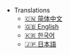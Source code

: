 * Translations
  - [:cn: 简体中文](/)
  - [:uk: English](/en-us/)
  - [:kr: 한국어](/ko/)
  - [:jp: 日本語](/ja/)
